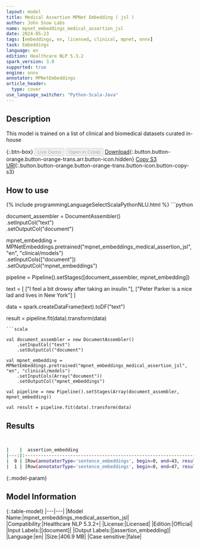 ```yaml
---
layout: model
title: Medical Assertion MPNet Embedding ( jsl )
author: John Snow Labs
name: mpnet_embeddings_medical_assertion_jsl
date: 2024-05-23
tags: [embeddings, en, licensed, clinical, mpnet, onnx]
task: Embeddings
language: en
edition: Healthcare NLP 5.3.2
spark_version: 3.0
supported: true
engine: onnx
annotator: MPNetEmbeddings
article_header:
  type: cover
use_language_switcher: "Python-Scala-Java"
---
```


## Description

This model is trained on a list of clinical and biomedical datasets curated in-house

{:.btn-box}
<button class="button button-orange" disabled>Live Demo</button>
<button class="button button-orange" disabled>Open in Colab</button>
[Download](https://s3.amazonaws.com/auxdata.johnsnowlabs.com/clinical/models/mpnet_embeddings_medical_assertion_jsl_en_5.3.2_3.0_1716484644949.zip){:.button.button-orange.button-orange-trans.arr.button-icon.hidden}
[Copy S3 URI](s3://auxdata.johnsnowlabs.com/clinical/models/mpnet_embeddings_medical_assertion_jsl_en_5.3.2_3.0_1716484644949.zip){:.button.button-orange.button-orange-trans.button-icon.button-copy-s3}

## How to use



<div class="tabs-box" markdown="1">
{% include programmingLanguageSelectScalaPythonNLU.html %}
```python

document_assembler = DocumentAssembler()\
    .setInputCol("text")\
    .setOutputCol("document")

mpnet_embedding = MPNetEmbeddings.pretrained("mpnet_embeddings_medical_assertion_jsl", "en", "clinical/models")\
    .setInputCols(["document"])\
    .setOutputCol("mpnet_embeddings")

pipeline = Pipeline().setStages([document_assembler, mpnet_embedding])

text = [
    ["I feel a bit drowsy after taking an insulin."],
    ["Peter Parker is a nice lad and lives in New York"]
]

data = spark.createDataFrame(text).toDF("text")

result = pipeline.fit(data).transform(data)

```
```scala

val document_assembler = new DocumentAssembler()
    .setInputCol("text")
    .setOutputCol("document")

val mpnet_embedding = MPNetEmbeddings.pretrained("mpnet_embeddings_medical_assertion_jsl", "en", "clinical/models")
    .setInputCols(Array("document"))
    .setOutputCol("mpnet_embeddings")

val pipeline = new Pipeline().setStages(Array(document_assembler, mpnet_embedding))

val result = pipeline.fit(data).transform(data)

```
</div>

## Results

```bash


|    |  assertion_embedding                                                      |
|---:|:--------------------------------------------------------------------------|
|  0 | [Row(annotatorType='sentence_embeddings', begin=0, end=43, result='I feel a bit drowsy after taking an insulin.', metadata={'sentence': '0'}, embeddings=[-0.014557844027876854, -0.04016261175274849, 0.013381453230977058, 0.07861644774675369, -0.030201803892850876, -0.016034666448831558, ...])]  |
|  1 | [Row(annotatorType='sentence_embeddings', begin=0, end=47, result='Peter Parker is a nice lad and lives in New York', metadata={'sentence': '0'}, embeddings=[-0.019502660259604454, -0.05983254685997963, 0.011300831101834774, 0.00489014433696866, 0.012493547983467579, -0.027176303789019585...])] |


```

{:.model-param}
## Model Information

{:.table-model}
|---|---|
|Model Name:|mpnet_embeddings_medical_assertion_jsl|
|Compatibility:|Healthcare NLP 5.3.2+|
|License:|Licensed|
|Edition:|Official|
|Input Labels:|[document]|
|Output Labels:|[assertion_embedding]|
|Language:|en|
|Size:|406.9 MB|
|Case sensitive:|false|